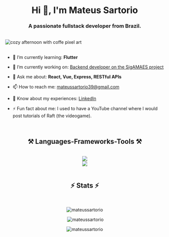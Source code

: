 <h1 align="center">Hi 👋, I'm Mateus Sartorio</h1>
<h3 align="center">A passionate fullstack developer from Brazil.</h3>

<br/>

<img align="center" src="https://cdna.artstation.com/p/assets/images/images/008/437/908/original/hayley-h-salya.gif?1512759839" alt="cozy afternoon with coffe pixel art"/>

<br/>
<br/>

<div>
  
  - 🌱 I’m currently learning: **Flutter**
  
  - 🔭 I’m currently working on: [Backend developer on the SigAMAES project](https://labes.inf.ufes.br/projetos/sigamaes/)
  
  - 💬 Ask me about: **React, Vue, Express, RESTful APIs**
  
  - 📫 How to reach me: mateussartorio39@gmail.com
  
  - 📄 Know about my experiences: [LinkedIn](linkedin.com/in/mateus-sartorio-9609281a1)
  
  - ⚡ Fun fact about me: I used to have a YouTube channel where I would post tutorials of Raft (the videogame).
</div>

<br/>

<h2 align="center">⚒️ Languages-Frameworks-Tools ⚒️</h2>
<br/>
<div align="center">
    <img src="https://skillicons.dev/icons?i=nodejs,express,react,nextjs,vue,nuxt,bootstrap,flutter,rails"/><br/>
    <img src="https://skillicons.dev/icons?i=c,cpp,javascript,typescript,java,python,dart,ruby,mysql,mongodb"/><br>
</div>

<br/>

<h2 align="center">⚡ Stats ⚡</h2>

<br>

<div align="center">
  <p><img src="https://github-readme-stats.vercel.app/api/top-langs?username=mateus-sartorio&show_icons=true&theme=dark&locale=en&layout=compact" alt="mateussartorio" /></p>
  <p>&nbsp;<img src="https://github-readme-stats.vercel.app/api?username=mateus-sartorio&show_icons=true&theme=dark&locale=en" alt="mateussartorio" /></p>
  <p><img src="https://github-readme-streak-stats.herokuapp.com/?user=mateus-sartorio&theme=dark" alt="mateussartorio" /></p>
</div>
